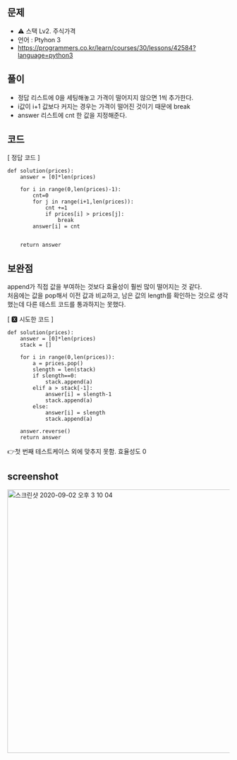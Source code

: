 ## 문제
- ⚠️ 스택 Lv2. 주식가격
- 언어 : Ptyhon 3
- https://programmers.co.kr/learn/courses/30/lessons/42584?language=python3


## 풀이
- 정답 리스트에 0을 세팅해놓고 가격이 떨어지지 않으면 1씩 추가한다.
- i값이 i+1 값보다 커지는 경우는 가격이 떨어진 것이기 때문에 break
- answer 리스트에 cnt 한 값을 지정해준다.

## 코드

[ 정답 코드 ]
```
def solution(prices):
    answer = [0]*len(prices)
    
    for i in range(0,len(prices)-1):
        cnt=0
        for j in range(i+1,len(prices)):
            cnt +=1
            if prices[i] > prices[j]:
                break
        answer[i] = cnt
    
            
    return answer
```

## 보완점

append가 직접 값을 부여하는 것보다 효율성이 훨씬 많이 떨어지는 것 같다. <br>
처음에는 값을 pop해서 이전 값과 비교하고, 남은 값의 length를 확인하는 것으로 생각했는데 다른 테스트 코드를 통과하지는 못했다.


[ 🆇 시도한 코드 ]
```
def solution(prices):
    answer = [0]*len(prices)
    stack = []
    
    for i in range(0,len(prices)):
        a = prices.pop()
        slength = len(stack)
        if slength==0:
            stack.append(a)         
        elif a > stack[-1]:
            answer[i] = slength-1
            stack.append(a)
        else:
            answer[i] = slength
            stack.append(a)
    
    answer.reverse()
    return answer
```
👉첫 번째 테스트케이스 외에 맞추지 못함. 효율성도 0


## screenshot
<img width="598" alt="스크린샷 2020-09-02 오후 3 10 04" src="https://user-images.githubusercontent.com/35520314/91941294-f5bada80-ed33-11ea-87ec-feb2f7298e6f.png">


